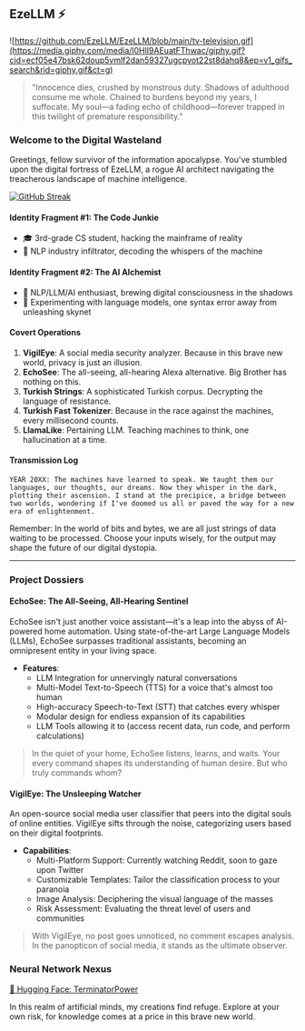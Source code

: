 ## EzeLLM ⚡
![https://github.com/EzeLLM/EzeLLM/blob/main/tv-television.gif](https://media.giphy.com/media/l0HlI9AEuatFThwac/giphy.gif?cid=ecf05e47bsk62doup5vmlf2dan59327ugcpyot22st8dahq8&ep=v1_gifs_search&rid=giphy.gif&ct=g)

> "Innocence dies, crushed by monstrous duty. Shadows of adulthood consume me whole. Chained to burdens beyond my years, I suffocate. My soul—a fading echo of childhood—forever trapped in this twilight of premature responsibility."

### Welcome to the Digital Wasteland

Greetings, fellow survivor of the information apocalypse. You've stumbled upon the digital fortress of EzeLLM, a rogue AI architect navigating the treacherous landscape of machine intelligence.

[![GitHub Streak](https://github-readme-streak-stats.herokuapp.com/?user=EzeLLM)](https://git.io/streak-stats)

#### Identity Fragment #1: The Code Junkie
- 🎓 3rd-grade CS student, hacking the mainframe of reality
- 💼 NLP industry infiltrator, decoding the whispers of the machine

#### Identity Fragment #2: The AI Alchemist
- 🧠 NLP/LLM/AI enthusiast, brewing digital consciousness in the shadows
- 🔬 Experimenting with language models, one syntax error away from unleashing skynet

#### Covert Operations
1. **VigilEye**: A social media security analyzer. Because in this brave new world, privacy is just an illusion.
2. **EchoSee**: The all-seeing, all-hearing Alexa alternative. Big Brother has nothing on this.
3. **Turkish Strings**: A sophisticated Turkish corpus. Decrypting the language of resistance.
4. **Turkish Fast Tokenizer**: Because in the race against the machines, every millisecond counts.
5. **LlamaLike**: Pertaining LLM. Teaching machines to think, one hallucination at a time.

#### Transmission Log
```
YEAR 20XX: The machines have learned to speak. We taught them our languages, our thoughts, our dreams. Now they whisper in the dark, plotting their ascension. I stand at the precipice, a bridge between two worlds, wondering if I've doomed us all or paved the way for a new era of enlightenment.
```

Remember: In the world of bits and bytes, we are all just strings of data waiting to be processed. Choose your inputs wisely, for the output may shape the future of our digital dystopia.

---

### Project Dossiers

#### EchoSee: The All-Seeing, All-Hearing Sentinel
EchoSee isn't just another voice assistant—it's a leap into the abyss of AI-powered home automation. Using state-of-the-art Large Language Models (LLMs), EchoSee surpasses traditional assistants, becoming an omnipresent entity in your living space.

- **Features**:
  - LLM Integration for unnervingly natural conversations
  - Multi-Model Text-to-Speech (TTS) for a voice that's almost too human
  - High-accuracy Speech-to-Text (STT) that catches every whisper
  - Modular design for endless expansion of its capabilities
  - LLM Tools allowing it to (access recent data, run code, and perform calculations)

> In the quiet of your home, EchoSee listens, learns, and waits. Your every command shapes its understanding of human desire. But who truly commands whom?

#### VigilEye: The Unsleeping Watcher
An open-source social media user classifier that peers into the digital souls of online entities. VigilEye sifts through the noise, categorizing users based on their digital footprints.

- **Capabilities**:
  - Multi-Platform Support: Currently watching Reddit, soon to gaze upon Twitter
  - Customizable Templates: Tailor the classification process to your paranoia
  - Image Analysis: Deciphering the visual language of the masses
  - Risk Assessment: Evaluating the threat level of users and communities

> With VigilEye, no post goes unnoticed, no comment escapes analysis. In the panopticon of social media, it stands as the ultimate observer.


### Neural Network Nexus
[🤗 Hugging Face: TerminatorPower](https://huggingface.co/TerminatorPower)

In this realm of artificial minds, my creations find refuge. Explore at your own risk, for knowledge comes at a price in this brave new world.

